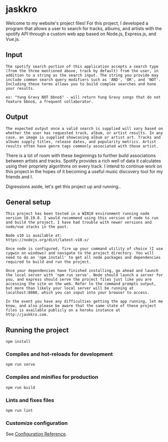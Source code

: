 # jaskkro

Welcome to my website's project files! For this project, I developed a program that allows a user to search for tracks, albums, and artists with the spotify API through a custom web app based on Node.js, Express.js, and Vue.js.

## Input
```
The spotify search portion of this application accepts a search type (from the three mentioned above, track by default) from the user, in addition to a string as the search input. The string you provide may include common search query modifiers such as 'AND', 'OR', and 'NOT'. Including these terms allows you to build complex searches and hone your results.

ex: "Yung Gravy NOT bbno$" - will return Yung Gravy songs that do not feature bbno$, a frequent collaborator.
```

## Output
```
The expected output once a valid search is supplied will vary based on whether the user has requested track, album, or artist results. In any case, an image is supplied showcasing album or artist art. Tracks and albums supply titles, release dates, and popularity metrics. Artist results often have genre tags commonly associated with those artist.
```

There is a lot of room with these beginnings to further build associations between artists and tracks. Spotify provides a rich well of data it calculates using their propriety algorithms on every track. I intend to continue work on this project in the hopes of it becoming a useful music discovery tool for my friends and I.

Digressions aside, let's get this project up and running..

## General setup
```
This project has been tested in a WIN10 environment running node version 10.19.0. I would recommend using this version of node to run and build the project, I have had trouble with newer versions and node/vue stacks in the past.

Node v10 is available at:
https://nodejs.org/dist/latest-v10.x/

Once node is configured, fire up your command utility of choice (I use cygwin on windows) and navigate to the project directory. You will need to do an 'npm install' to get all node packages and dependencies required to build and run the project.

Once your dependencies have finished installing, go ahead and launch the local server with 'npm run serve'. Node should launch a server for you, and express should serve the project files just like you are accessing the site on the web. Refer to the command prompts output, but more than likely your local server will be running at localhost:8080, which you can input into your browser to access.

In the event you have any difficulties getting the app running, let me know, and also please be aware that the same state of these project files is available publicly on a heroku instance at http://jaskkro.com.
```

## Running the project
```
npm install
```

### Compiles and hot-reloads for development
```
npm run serve
```

### Compiles and minifies for production
```
npm run build
```

### Lints and fixes files
```
npm run lint
```

### Customize configuration
See [Configuration Reference](https://cli.vuejs.org/config/).
